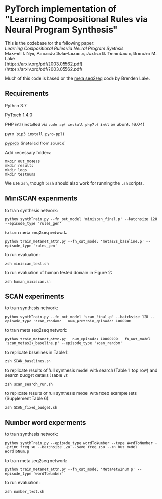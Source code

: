 # PyTorch implementation of "Learning Compositional Rules via Neural Program Synthesis"

This is the codebase for the following paper:\
_Learning Compositional Rules via Neural Program Synthsis_\
Maxwell I. Nye, Armando Solar-Lezama, Joshua B. Tenenbaum, Brenden M. Lake\
[https://arxiv.org/pdf/2003.05562.pdf](https://arxiv.org/pdf/2003.05562.pdf)

Much of this code is based on the [meta seq2seq](https://github.com/facebookresearch/meta_seq2seq) code by Brenden Lake.

## Requirements

Python 3.7

PyTorch 1.4.0

PHP intl (installed via `sudo apt install php7.0-intl` on ubuntu 16.04)

pyro (`pip3 install pyro-ppl`)

[pyprob](https://github.com/pyprob/pyprob) (installed from source)

Add necessary folders:
```
mkdir out_models
mkdir results
mkdir logs
mkdir testnums
```

We use `zsh`, though `bash` should also work for running the `.sh` scripts.

## MiniSCAN experiments

to train synthesis network:
```
python synthTrain.py --fn_out_model 'miniscan_final.p' --batchsize 128 --episode_type 'rules_gen'
```

to train meta seq2seq network:
```
python train_metanet_attn.py --fn_out_model 'metas2s_baseline.p' --episode_type 'rules_gen'
```

to run evaluation:
```
zsh miniscan_test.sh
```

to run evaluation of human tested domain in Figure 2:
```
zsh human_miniscan.sh
```


## SCAN experiments

to train synthesis network:
```
python synthTrain.py --fn_out_model 'scan_final.p' --batchsize 128 --episode_type 'scan_random' --num_pretrain_episodes 1000000
```

to train meta seq2seq network:
```
python train_metanet_attn.py --num_episodes 10000000 --fn_out_model 'scan_metas2s_baseline.p' --episode_type 'scan_random'
```

to replicate baselines in Table 1:
```
zsh SCAN_baselines.sh
```

to replicate results of full synthesis model with search (Table 1, top row) and search budget details (Table 2):
```
zsh scan_search_run.sh
```


to replicate results of full synthesis model with fixed example sets (Supplement Table 6):
```
zsh SCAN_fixed_budget.sh
```

## Number word experments

to train synthesis network:
```
python synthTrain.py --episode_type wordToNumber --type WordToNumber --print_freq 50 --batchsize 128 --save_freq 150 --fn_out_model WordToNum.p 
```

to train meta seq2seq network:
```
python train_metanet_attn.py --fn_out_model 'MetaNetw2num.p' --episode_type 'wordToNumber'
```

to run evaluation:
```
zsh number_test.sh
```
